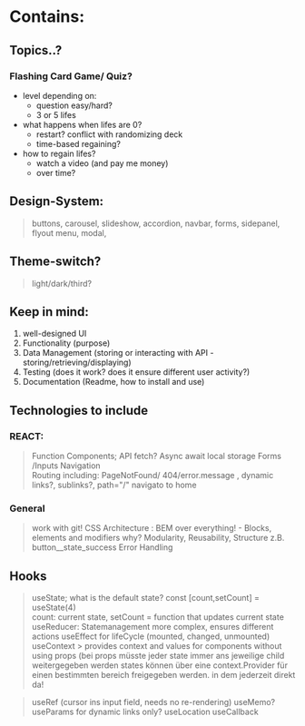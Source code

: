 #  Contains:

## Topics..?

### Flashing Card Game/ Quiz?
- level depending on:
  - question easy/hard?
  - 3 or 5 lifes
- what happens when lifes are 0?
  - restart? conflict with randomizing deck
  - time-based regaining?
-  how to regain lifes?
   -  watch a video (and pay me money)
   -  over time?


## Design-System: 
> buttons, carousel, slideshow, accordion, navbar, forms, sidepanel, flyout menu, modal, 

## Theme-switch?
>light/dark/third?

## Keep in mind:

1. well-designed UI
2. Functionality (purpose)
3. Data Management (storing or interacting with API -storing/retrieving/displaying)
4. Testing (does it work? does it ensure different user activity?)
5. Documentation (Readme, how to install and use)

## Technologies to include
### REACT:
> Function Components;
> API fetch? Async await
> local storage
> Forms /Inputs 
> Navigation  
> Routing
    including: PageNotFound/ 404/error.message , dynamic links?, sublinks?, path="/" navigato to home 

### General
> work with git!
> CSS Architecture : 
    BEM over everything! - Blocks, elements and modifiers 
    why? Modularity, Reusability, Structure
    z.B. button__state_success 
> Error Handling 

## Hooks
> useState;
    what is the default state?
    const [count,setCount] = useState(4)    
    count: current state, setCount = function that updates current state
> useReducer:
    Statemanagement more complex, ensures different actions
> useEffect
    for lifeCycle (mounted, changed, unmounted)
> useContext 
    > provides context and values for components without using props
    (bei props müsste jeder state immer ans jeweilige child weitergegeben werden
    states können über eine context.Provider für einen bestimmten bereich freigegeben werden. in dem jederzeit direkt da!

> useRef 
    (cursor ins input field, needs no re-rendering)
> useMemo?
> useParams
    for dynamic links only?
> useLocation 
> useCallback


